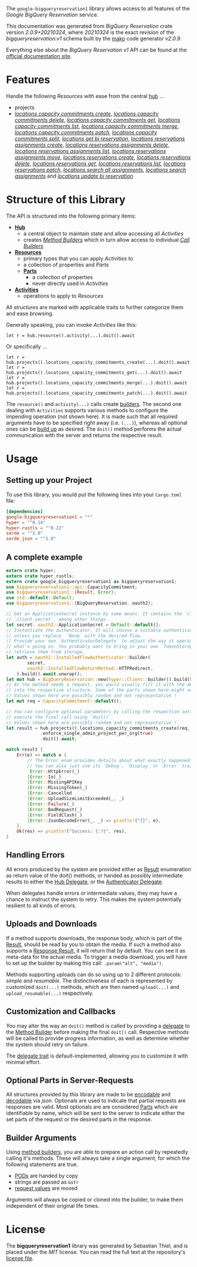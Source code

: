 <!---
DO NOT EDIT !
This file was generated automatically from 'src/mako/api/README.md.mako'
DO NOT EDIT !
-->
The `google-bigqueryreservation1` library allows access to all features of the *Google BigQuery Reservation* service.

This documentation was generated from *BigQuery Reservation* crate version *2.0.9+20210324*, where *20210324* is the exact revision of the *bigqueryreservation:v1* schema built by the [mako](http://www.makotemplates.org/) code generator *v2.0.9*.

Everything else about the *BigQuery Reservation* *v1* API can be found at the
[official documentation site](https://cloud.google.com/bigquery/).
# Features

Handle the following *Resources* with ease from the central [hub](https://docs.rs/google-bigqueryreservation1/2.0.9+20210324/google_bigqueryreservation1/BigQueryReservation) ... 

* projects
 * [*locations capacity commitments create*](https://docs.rs/google-bigqueryreservation1/2.0.9+20210324/google_bigqueryreservation1/api::ProjectLocationCapacityCommitmentCreateCall), [*locations capacity commitments delete*](https://docs.rs/google-bigqueryreservation1/2.0.9+20210324/google_bigqueryreservation1/api::ProjectLocationCapacityCommitmentDeleteCall), [*locations capacity commitments get*](https://docs.rs/google-bigqueryreservation1/2.0.9+20210324/google_bigqueryreservation1/api::ProjectLocationCapacityCommitmentGetCall), [*locations capacity commitments list*](https://docs.rs/google-bigqueryreservation1/2.0.9+20210324/google_bigqueryreservation1/api::ProjectLocationCapacityCommitmentListCall), [*locations capacity commitments merge*](https://docs.rs/google-bigqueryreservation1/2.0.9+20210324/google_bigqueryreservation1/api::ProjectLocationCapacityCommitmentMergeCall), [*locations capacity commitments patch*](https://docs.rs/google-bigqueryreservation1/2.0.9+20210324/google_bigqueryreservation1/api::ProjectLocationCapacityCommitmentPatchCall), [*locations capacity commitments split*](https://docs.rs/google-bigqueryreservation1/2.0.9+20210324/google_bigqueryreservation1/api::ProjectLocationCapacityCommitmentSplitCall), [*locations get bi reservation*](https://docs.rs/google-bigqueryreservation1/2.0.9+20210324/google_bigqueryreservation1/api::ProjectLocationGetBiReservationCall), [*locations reservations assignments create*](https://docs.rs/google-bigqueryreservation1/2.0.9+20210324/google_bigqueryreservation1/api::ProjectLocationReservationAssignmentCreateCall), [*locations reservations assignments delete*](https://docs.rs/google-bigqueryreservation1/2.0.9+20210324/google_bigqueryreservation1/api::ProjectLocationReservationAssignmentDeleteCall), [*locations reservations assignments list*](https://docs.rs/google-bigqueryreservation1/2.0.9+20210324/google_bigqueryreservation1/api::ProjectLocationReservationAssignmentListCall), [*locations reservations assignments move*](https://docs.rs/google-bigqueryreservation1/2.0.9+20210324/google_bigqueryreservation1/api::ProjectLocationReservationAssignmentMoveCall), [*locations reservations create*](https://docs.rs/google-bigqueryreservation1/2.0.9+20210324/google_bigqueryreservation1/api::ProjectLocationReservationCreateCall), [*locations reservations delete*](https://docs.rs/google-bigqueryreservation1/2.0.9+20210324/google_bigqueryreservation1/api::ProjectLocationReservationDeleteCall), [*locations reservations get*](https://docs.rs/google-bigqueryreservation1/2.0.9+20210324/google_bigqueryreservation1/api::ProjectLocationReservationGetCall), [*locations reservations list*](https://docs.rs/google-bigqueryreservation1/2.0.9+20210324/google_bigqueryreservation1/api::ProjectLocationReservationListCall), [*locations reservations patch*](https://docs.rs/google-bigqueryreservation1/2.0.9+20210324/google_bigqueryreservation1/api::ProjectLocationReservationPatchCall), [*locations search all assignments*](https://docs.rs/google-bigqueryreservation1/2.0.9+20210324/google_bigqueryreservation1/api::ProjectLocationSearchAllAssignmentCall), [*locations search assignments*](https://docs.rs/google-bigqueryreservation1/2.0.9+20210324/google_bigqueryreservation1/api::ProjectLocationSearchAssignmentCall) and [*locations update bi reservation*](https://docs.rs/google-bigqueryreservation1/2.0.9+20210324/google_bigqueryreservation1/api::ProjectLocationUpdateBiReservationCall)




# Structure of this Library

The API is structured into the following primary items:

* **[Hub](https://docs.rs/google-bigqueryreservation1/2.0.9+20210324/google_bigqueryreservation1/BigQueryReservation)**
    * a central object to maintain state and allow accessing all *Activities*
    * creates [*Method Builders*](https://docs.rs/google-bigqueryreservation1/2.0.9+20210324/google_bigqueryreservation1/client::MethodsBuilder) which in turn
      allow access to individual [*Call Builders*](https://docs.rs/google-bigqueryreservation1/2.0.9+20210324/google_bigqueryreservation1/client::CallBuilder)
* **[Resources](https://docs.rs/google-bigqueryreservation1/2.0.9+20210324/google_bigqueryreservation1/client::Resource)**
    * primary types that you can apply *Activities* to
    * a collection of properties and *Parts*
    * **[Parts](https://docs.rs/google-bigqueryreservation1/2.0.9+20210324/google_bigqueryreservation1/client::Part)**
        * a collection of properties
        * never directly used in *Activities*
* **[Activities](https://docs.rs/google-bigqueryreservation1/2.0.9+20210324/google_bigqueryreservation1/client::CallBuilder)**
    * operations to apply to *Resources*

All *structures* are marked with applicable traits to further categorize them and ease browsing.

Generally speaking, you can invoke *Activities* like this:

```Rust,ignore
let r = hub.resource().activity(...).doit().await
```

Or specifically ...

```ignore
let r = hub.projects().locations_capacity_commitments_create(...).doit().await
let r = hub.projects().locations_capacity_commitments_get(...).doit().await
let r = hub.projects().locations_capacity_commitments_merge(...).doit().await
let r = hub.projects().locations_capacity_commitments_patch(...).doit().await
```

The `resource()` and `activity(...)` calls create [builders][builder-pattern]. The second one dealing with `Activities` 
supports various methods to configure the impending operation (not shown here). It is made such that all required arguments have to be 
specified right away (i.e. `(...)`), whereas all optional ones can be [build up][builder-pattern] as desired.
The `doit()` method performs the actual communication with the server and returns the respective result.

# Usage

## Setting up your Project

To use this library, you would put the following lines into your `Cargo.toml` file:

```toml
[dependencies]
google-bigqueryreservation1 = "*"
hyper = "^0.14"
hyper-rustls = "^0.22"
serde = "^1.0"
serde_json = "^1.0"
```

## A complete example

```Rust
extern crate hyper;
extern crate hyper_rustls;
extern crate google_bigqueryreservation1 as bigqueryreservation1;
use bigqueryreservation1::api::CapacityCommitment;
use bigqueryreservation1::{Result, Error};
use std::default::Default;
use bigqueryreservation1::{BigQueryReservation, oauth2};

// Get an ApplicationSecret instance by some means. It contains the `client_id` and 
// `client_secret`, among other things.
let secret: oauth2::ApplicationSecret = Default::default();
// Instantiate the authenticator. It will choose a suitable authentication flow for you, 
// unless you replace  `None` with the desired Flow.
// Provide your own `AuthenticatorDelegate` to adjust the way it operates and get feedback about 
// what's going on. You probably want to bring in your own `TokenStorage` to persist tokens and
// retrieve them from storage.
let auth = oauth2::InstalledFlowAuthenticator::builder(
        secret,
        oauth2::InstalledFlowReturnMethod::HTTPRedirect,
    ).build().await.unwrap();
let mut hub = BigQueryReservation::new(hyper::Client::builder().build(hyper_rustls::HttpsConnector::with_native_roots()), auth);
// As the method needs a request, you would usually fill it with the desired information
// into the respective structure. Some of the parts shown here might not be applicable !
// Values shown here are possibly random and not representative !
let mut req = CapacityCommitment::default();

// You can configure optional parameters by calling the respective setters at will, and
// execute the final call using `doit()`.
// Values shown here are possibly random and not representative !
let result = hub.projects().locations_capacity_commitments_create(req, "parent")
             .enforce_single_admin_project_per_org(true)
             .doit().await;

match result {
    Err(e) => match e {
        // The Error enum provides details about what exactly happened.
        // You can also just use its `Debug`, `Display` or `Error` traits
         Error::HttpError(_)
        |Error::Io(_)
        |Error::MissingAPIKey
        |Error::MissingToken(_)
        |Error::Cancelled
        |Error::UploadSizeLimitExceeded(_, _)
        |Error::Failure(_)
        |Error::BadRequest(_)
        |Error::FieldClash(_)
        |Error::JsonDecodeError(_, _) => println!("{}", e),
    },
    Ok(res) => println!("Success: {:?}", res),
}

```
## Handling Errors

All errors produced by the system are provided either as [Result](https://docs.rs/google-bigqueryreservation1/2.0.9+20210324/google_bigqueryreservation1/client::Result) enumeration as return value of
the doit() methods, or handed as possibly intermediate results to either the 
[Hub Delegate](https://docs.rs/google-bigqueryreservation1/2.0.9+20210324/google_bigqueryreservation1/client::Delegate), or the [Authenticator Delegate](https://docs.rs/yup-oauth2/*/yup_oauth2/trait.AuthenticatorDelegate.html).

When delegates handle errors or intermediate values, they may have a chance to instruct the system to retry. This 
makes the system potentially resilient to all kinds of errors.

## Uploads and Downloads
If a method supports downloads, the response body, which is part of the [Result](https://docs.rs/google-bigqueryreservation1/2.0.9+20210324/google_bigqueryreservation1/client::Result), should be
read by you to obtain the media.
If such a method also supports a [Response Result](https://docs.rs/google-bigqueryreservation1/2.0.9+20210324/google_bigqueryreservation1/client::ResponseResult), it will return that by default.
You can see it as meta-data for the actual media. To trigger a media download, you will have to set up the builder by making
this call: `.param("alt", "media")`.

Methods supporting uploads can do so using up to 2 different protocols: 
*simple* and *resumable*. The distinctiveness of each is represented by customized 
`doit(...)` methods, which are then named `upload(...)` and `upload_resumable(...)` respectively.

## Customization and Callbacks

You may alter the way an `doit()` method is called by providing a [delegate](https://docs.rs/google-bigqueryreservation1/2.0.9+20210324/google_bigqueryreservation1/client::Delegate) to the 
[Method Builder](https://docs.rs/google-bigqueryreservation1/2.0.9+20210324/google_bigqueryreservation1/client::CallBuilder) before making the final `doit()` call. 
Respective methods will be called to provide progress information, as well as determine whether the system should 
retry on failure.

The [delegate trait](https://docs.rs/google-bigqueryreservation1/2.0.9+20210324/google_bigqueryreservation1/client::Delegate) is default-implemented, allowing you to customize it with minimal effort.

## Optional Parts in Server-Requests

All structures provided by this library are made to be [encodable](https://docs.rs/google-bigqueryreservation1/2.0.9+20210324/google_bigqueryreservation1/client::RequestValue) and 
[decodable](https://docs.rs/google-bigqueryreservation1/2.0.9+20210324/google_bigqueryreservation1/client::ResponseResult) via *json*. Optionals are used to indicate that partial requests are responses 
are valid.
Most optionals are are considered [Parts](https://docs.rs/google-bigqueryreservation1/2.0.9+20210324/google_bigqueryreservation1/client::Part) which are identifiable by name, which will be sent to 
the server to indicate either the set parts of the request or the desired parts in the response.

## Builder Arguments

Using [method builders](https://docs.rs/google-bigqueryreservation1/2.0.9+20210324/google_bigqueryreservation1/client::CallBuilder), you are able to prepare an action call by repeatedly calling it's methods.
These will always take a single argument, for which the following statements are true.

* [PODs][wiki-pod] are handed by copy
* strings are passed as `&str`
* [request values](https://docs.rs/google-bigqueryreservation1/2.0.9+20210324/google_bigqueryreservation1/client::RequestValue) are moved

Arguments will always be copied or cloned into the builder, to make them independent of their original life times.

[wiki-pod]: http://en.wikipedia.org/wiki/Plain_old_data_structure
[builder-pattern]: http://en.wikipedia.org/wiki/Builder_pattern
[google-go-api]: https://github.com/google/google-api-go-client

# License
The **bigqueryreservation1** library was generated by Sebastian Thiel, and is placed 
under the *MIT* license.
You can read the full text at the repository's [license file][repo-license].

[repo-license]: https://github.com/Byron/google-apis-rsblob/main/LICENSE.md
